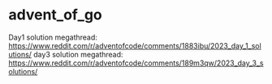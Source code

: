 # advent_of_go

Day1 solution megathread: https://www.reddit.com/r/adventofcode/comments/1883ibu/2023_day_1_solutions/
day3 solution megathread: https://www.reddit.com/r/adventofcode/comments/189m3qw/2023_day_3_solutions/

